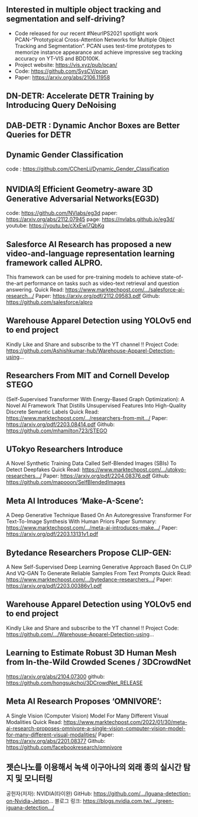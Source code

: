 ## Interested in multiple object tracking and segmentation and self-driving?
- Code released for our recent #NeurIPS2021 spotlight work PCAN-“Prototypical Cross-Attention Networks for Multiple Object Tracking and Segmentation”. PCAN uses test-time prototypes to memorize instance appearance and achieve impressive seg tracking accuracy on YT-VIS and BDD100K.
- Project website: https://vis.xyz/pub/pcan/
- Code: https://github.com/SysCV/pcan
- Paper: https://arxiv.org/abs/2106.11958

## DN-DETR: Accelerate DETR Training by Introducing Query DeNoising

## DAB-DETR : Dynamic Anchor Boxes are Better Queries for DETR 

## Dynamic Gender Classification
code : https://github.com/CChenLi/Dynamic_Gender_Classification

## NVIDIA의 Efficient Geometry-aware 3D Generative Adversarial Networks(EG3D)
code: https://github.com/NVlabs/eg3d
paper: https://arxiv.org/abs/2112.07945
page: https://nvlabs.github.io/eg3d/
youtube: https://youtu.be/cXxEwI7QbKg

## Salesforce AI Research has proposed a new video-and-language representation learning framework called ALPRO. 
This framework can be used for pre-training models to achieve state-of-the-art performance on tasks such as video-text retrieval and question answering.
Quick Read: https://www.marktechpost.com/.../salesforce-ai-research.../
Paper: https://arxiv.org/pdf/2112.09583.pdf
Github: https://github.com/salesforce/alpro

## Warehouse Apparel Detection using YOLOv5 end to end project
Kindly Like and Share and subscribe to the YT channel !!
Project Code: https://github.com/Ashishkumar-hub/Warehouse-Apparel-Detection-using...

## Researchers From MIT and Cornell Develop STEGO 
(Self-Supervised Transformer With Energy-Based Graph Optimization): A Novel AI Framework That Distills Unsupervised Features Into High-Quality Discrete Semantic Labels
Quick Read: https://www.marktechpost.com/.../researchers-from-mit.../
Paper: https://arxiv.org/pdf/2203.08414.pdf
Github: https://github.com/mhamilton723/STEGO

## UTokyo Researchers Introduce 
A Novel Synthetic Training Data Called Self-Blended Images (SBIs) To Detect Deepfakes
Quick Read: https://www.marktechpost.com/.../utokyo-researchers.../
Paper: https://arxiv.org/pdf/2204.08376.pdf
Github: https://github.com/mapooon/SelfBlendedImages

## Meta AI Introduces ‘Make-A-Scene’: 
A Deep Generative Technique Based On An Autoregressive Transformer For Text-To-Image Synthesis With Human Priors
Paper Summary: https://www.marktechpost.com/.../meta-ai-introduces-make.../
Paper: https://arxiv.org/pdf/2203.13131v1.pdf

## Bytedance Researchers Propose CLIP-GEN: 
A New Self-Supervised Deep Learning Generative Approach Based On CLIP And VQ-GAN To Generate Reliable Samples From Text Prompts
Quick Read: https://www.marktechpost.com/.../bytedance-researchers.../
Paper: https://arxiv.org/pdf/2203.00386v1.pdf

## Warehouse Apparel Detection using YOLOv5 end to end project
Kindly Like and Share and subscribe to the YT channel !!
Project Code: https://github.com/.../Warehouse-Apparel-Detection-using...

## Learning to Estimate Robust 3D Human Mesh from In-the-Wild Crowded Scenes / 3DCrowdNet
https://arxiv.org/abs/2104.07300
github: https://github.com/hongsukchoi/3DCrowdNet_RELEASE

## Meta AI Research Proposes ‘OMNIVORE’: 
A Single Vision (Computer Vision) Model For Many Different Visual Modalities
Quick Read: https://www.marktechpost.com/2022/01/30/meta-ai-research-proposes-omnivore-a-single-vision-computer-vision-model-for-many-different-visual-modalities/
Paper: https://arxiv.org/abs/2201.08377
Github: https://github.com/facebookresearch/omnivore

## 젯슨나노를 이용해서 녹색 이구아나의 외래 종의 실시간 탐지 및 모니터링
공헌자(저자): NVIDIA(타이완)
GitHub: https://github.com/.../Iguana-detection-on-Nvidia-Jetson...
블로그 링크: https://blogs.nvidia.com.tw/.../green-iguana-detection.../
